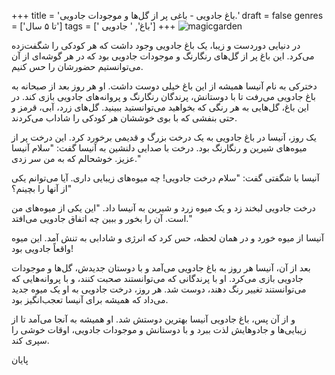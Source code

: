+++
title = 'باغ جادویی - باغی پر از گل‌ها و موجودات جادویی.'
draft = false
genres = ['تا ۵ سال']
tags = [' باغ', ' جادویی']
+++
![magicgarden](/82.MagicalGarden.jpg)

در دنیایی دوردست و زیبا، یک باغ جادویی وجود داشت که هر کودکی را شگفت‌زده می‌کرد. این باغ پر از گل‌های رنگارنگ و موجودات جادویی بود که در هر گوشه‌ای از آن می‌توانستیم حضورشان را حس کنیم.

دخترکی به نام آنیسا همیشه از این باغ خیلی دوست داشت. او هر روز بعد از صبحانه به باغ جادویی می‌رفت تا با دوستانش، پرندگان رنگارنگ و پروانه‌های جادویی بازی کند. در این باغ، گل‌هایی به هر رنگی که بخواهید می‌توانستید ببینید. گل‌های زرد، آبی، قرمز و حتی بنفشی که با بوی خوششان هر کودکی را شاداب می‌کردند.

یک روز، آنیسا در باغ جادویی به یک درخت بزرگ و قدیمی برخورد کرد. این درخت پر از میوه‌های شیرین و رنگارنگ بود. درخت با صدایی دلنشین به آنیسا گفت: "سلام آنیسا عزیز. خوشحالم که به من سر زدی."

آنیسا با شگفتی گفت: "سلام درخت جادویی! چه میوه‌های زیبایی داری. آیا می‌توانم یکی از آنها را بچینم؟"

درخت جادویی لبخند زد و یک میوه زرد و شیرین به آنیسا داد. "این یکی از میوه‌های من است. آن را بخور و ببین چه اتفاق جادویی می‌افتد."

آنیسا از میوه خورد و در همان لحظه، حس کرد که انرژی و شادابی به تنش آمد. این میوه واقعاً جادویی بود!

بعد از آن، آنیسا هر روز به باغ جادویی می‌آمد و با دوستان جدیدش، گل‌ها و موجودات جادویی بازی می‌کرد. او با پرندگانی که می‌توانستند صحبت کنند، و با پروانه‌هایی که می‌توانستند تغییر رنگ دهند، دوست شد. هر روز، درخت جادویی به او یک میوه جدید می‌داد که همیشه برای آنیسا تعجب‌انگیز بود.

و از آن پس، باغ جادویی آنیسا بهترین دوستش شد. او همیشه به آنجا می‌آمد تا از زیبایی‌ها و جادوهایش لذت ببرد و با دوستانش و موجودات جادویی، اوقات خوشی را سپری کند.

پایان